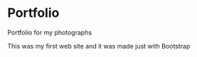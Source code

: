 # Portfolio
Portfolio for my photographs

This was my first web site and it was made just with Bootstrap


